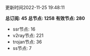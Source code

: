 更新时间2022-11-25 19:48:11

**总订阅: 45**
**总节点: 1258**
**有效节点: 280**
- ssr节点: 16
- v2ray节点: 221
- trojan节点: 36
- ss节点: 7
